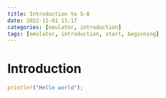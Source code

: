 ```yaml
---
title: Introduction to S-8
date: 2022-11-01 11:17
categories: [emulator, introduction]
tags: [emulator, introduction, start, beginning]
---
```


# Introduction

```rust
println!("Hello world");
```